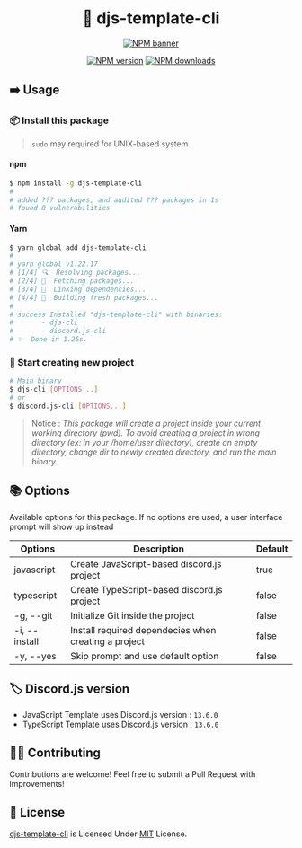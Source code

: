 <div align="center">

# 🤖 djs-template-cli

[![NPM banner](https://nodei.co/npm/djs-template-cli.png?downloads=true&stars=true)](https://npmjs.com/package/djs-template-cli)

[![NPM version](https://img.shields.io/npm/v/djs-template-cli?maxAge=3600)](https://npmjs.com/package/djs-template-cli) [![NPM downloads](https://img.shields.io/npm/dt/djs-template-cli?maxAge=3600)](https://npmjs.com/package/djs-template-cli)

</div>

## ➡️ Usage

### 📦 Install this package

> `sudo` may required for UNIX-based system

#### npm

```bash
$ npm install -g djs-template-cli
#
# added ??? packages, and audited ??? packages in 1s
# found 0 vulnerabilities
```

#### Yarn

```bash
$ yarn global add djs-template-cli
#
# yarn global v1.22.17
# [1/4] 🔍  Resolving packages...
# [2/4] 🚚  Fetching packages...
# [3/4] 🔗  Linking dependencies...
# [4/4] 🔨  Building fresh packages...
#
# success Installed "djs-template-cli" with binaries:
#       - djs-cli
#       - discord.js-cli
# ✨  Done in 1.25s.
```

### 🏃 Start creating new project

```sh
# Main binary
$ djs-cli [OPTIONS...]
# or
$ discord.js-cli [OPTIONS...]
```

> Notice : _This package will create a project inside your current working directory (pwd). To avoid creating a project in wrong directory (ex: in your /home/user directory), create an empty directory, change dir to newly created directory, and run the main binary_

## 📚 Options

Available options for this package. If no options are used, a user interface prompt will show up instead

| Options       | Description                                          | Default |
| ------------- | ---------------------------------------------------- | ------- |
| javascript    | Create JavaScript-based discord.js project           | true    |
| typescript    | Create TypeScript-based discord.js project           | false   |
| -g, --git     | Initialize Git inside the project                    | false   |
| -i, --install | Install required dependecies when creating a project | false   |
| -y, --yes     | Skip prompt and use default option                   | false   |

## 🏷️ Discord.js version

- JavaScript Template uses Discord.js version : `13.6.0`
- TypeScript Template uses Discord.js version : `13.6.0`

## 👨‍💻 Contributing

Contributions are welcome! Feel free to submit a Pull Request with improvements!

## 🧾 License

[djs-template-cli](https://npmjs.com/package/djs-template-cli) is Licensed Under [MIT](./LICENSE) License.
